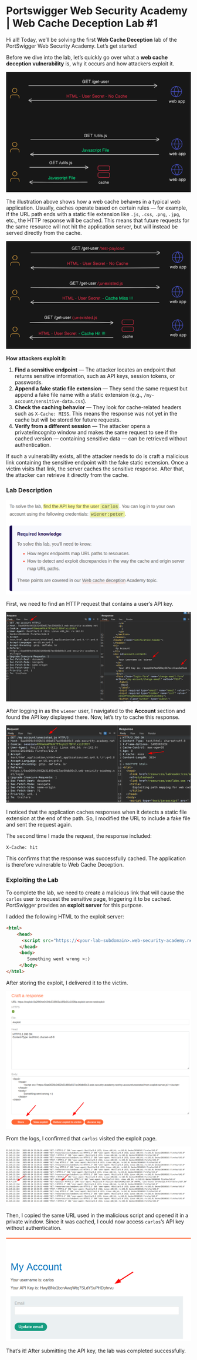 # Portswigger Web Security Academy | Web Cache Deception Lab #1

Hi all! Today, we’ll be solving the first **Web Cache Deception** lab of the PortSwigger Web Security Academy. Let’s get started!

Before we dive into the lab, let’s quickly go over what a **web cache deception vulnerability** is, why it occurs and how attackers exploit it.

![Teach 1](./images/teach-1.png)

The illustration above shows how a web cache behaves in a typical web application. Usually, caches operate based on certain rules — for example, if the URL path ends with a static file extension like `.js`, `.css`, `.png`, `.jpg`, etc., the HTTP response will be cached. This means that future requests for the same resource will not hit the application server, but will instead be served directly from the cache.

![Teach 2](./images/teach-2.png)

**How attackers exploit it:**

1.  **Find a sensitive endpoint** — The attacker locates an endpoint that returns sensitive information, such as API keys, session tokens, or passwords.
2.  **Append a fake static file extension** — They send the same request but append a fake file name with a static extension (e.g., `/my-account/sensitive-data.css`).
3.  **Check the caching behavior** — They look for cache-related headers such as `X-Cache: MISS`. This means the response was not yet in the cache but will be stored for future requests.
4.  **Verify from a different session** — The attacker opens a private/incognito window and makes the same request to see if the cached version — containing sensitive data — can be retrieved without authentication.

If such a vulnerability exists, all the attacker needs to do is craft a malicious link containing the sensitive endpoint with the fake static extension. Once a victim visits that link, the server caches the sensitive response. After that, the attacker can retrieve it directly from the cache.

### Lab Description

![Lab Desc](./images/lab-desc-lab-1.png)

First, we need to find an HTTP request that contains a user’s API key.

![API Key](./images/api-key.png)

After logging in as the `wiener` user, I navigated to the **Account** section and found the API key displayed there. Now, let’s try to cache this response.

![Cache Miss](./images/cache-miss.png)

I noticed that the application caches responses when it detects a static file extension at the end of the path. So, I modified the URL to include a fake file and sent the request again.

The second time I made the request, the response included:

```
X-Cache: hit
```

This confirms that the response was successfully cached. The application is therefore vulnerable to Web Cache Deception.

### Exploiting the Lab

To complete the lab, we need to create a malicious link that will cause the `carlos` user to request the sensitive page, triggering it to be cached. PortSwigger provides an **exploit server** for this purpose.

I added the following HTML to the exploit server:

```html
<html>
    <head>
      <script src="https://<your-lab-subdomain>.web-security-academy.net/my-account/unexisted-from-exploit-server.js"></script>
     </head>
     <body>
        Something went wrong >:)
     </body>
</html>
```

After storing the exploit, I delivered it to the victim.

![Exploit Server](./images/exploit-server.png)

From the logs, I confirmed that `carlos` visited the exploit page.

![Exploit Server Logs](./images/exploit-server-logs.png)

Then, I copied the same URL used in the malicious script and opened it in a private window. Since it was cached, I could now access `carlos`’s API key without authentication.

![Carlos API Key](./images/carlos-api-key.png)

That’s it! After submitting the API key, the lab was completed successfully.
